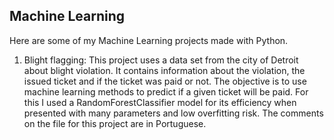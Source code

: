 ## Machine Learning

Here are some of my Machine Learning projects made with Python.

1. Blight flagging: This project uses a data set from the city of Detroit about blight violation. It contains information about the violation, the issued ticket and if the ticket was paid or not. The objective is to use machine learning methods to predict if a given ticket will be paid. For this I used a RandomForestClassifier model for its efficiency when presented with many parameters and low overfitting risk. The comments on the file for this project are in Portuguese.
